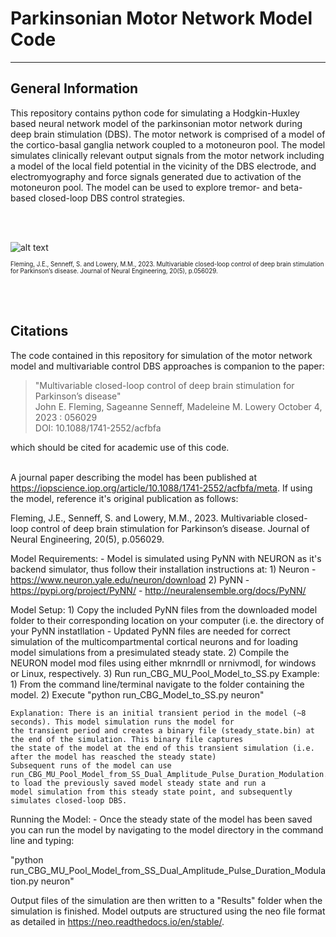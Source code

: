 # Parkinsonian Motor Network Model Code
---

## General Information

This repository contains python code for simulating a Hodgkin-Huxley based neural network model of the parkinsonian motor network during deep brain stimulation (DBS). The motor network is comprised of a model of the cortico-basal ganglia network coupled to a motoneuron pool. The model simulates clinically relevant output signals from the motor network including a model of the local field potential in the vicinity of the DBS electrode, and electromyography and force signals generated due to activation of the motoneuron pool. The model can be used to explore tremor- and beta-based closed-loop DBS control strategies. 

<br/>

<br/>

![alt text](https://content.cld.iop.org/journals/1741-2552/20/5/056029/revision2/jneacfbfaf2_hr.jpg)

<sup><sub>Fleming, J.E., Senneff, S. and Lowery, M.M., 2023. Multivariable closed-loop control of deep brain stimulation for Parkinson’s disease. Journal of Neural Engineering, 20(5), p.056029. </sup></sub>

<br/>
<br/>

## Citations
The code contained in this repository for simulation of the motor network model and multivariable control DBS approaches is companion to the paper:  
> "Multivariable closed-loop control of deep brain stimulation for Parkinson’s disease"  
>   John E. Fleming, Sageanne Senneff, Madeleine M. Lowery
>    October 4, 2023 : 056029  
>    DOI: 10.1088/1741-2552/acfbfa  

which should be cited for academic use of this code.  
<br/>

A journal paper describing the model has been published at https://iopscience.iop.org/article/10.1088/1741-2552/acfbfa/meta. If using the model, reference it's original publication as follows:

Fleming, J.E., Senneff, S. and Lowery, M.M., 2023. Multivariable closed-loop control of deep brain stimulation for Parkinson’s disease. Journal of Neural Engineering, 20(5), p.056029.

Model Requirements: - Model is simulated using PyNN with NEURON as it's backend simulator, thus follow their installation instructions at: 1) Neuron - https://www.neuron.yale.edu/neuron/download 2) PyNN - https://pypi.org/project/PyNN/ - http://neuralensemble.org/docs/PyNN/

Model Setup: 1) Copy the included PyNN files from the downloaded model folder to their corresponding location on your computer (i.e. the directory of your PyNN instatllation - Updated PyNN files are needed for correct simulation of the multicompartmental cortical neurons and for loading model simulations from a presimulated steady state.
			 2) Compile the NEURON model mod files using either mknrndll or nrnivmodl, for windows or Linux, respectively.
			 3) Run run_CBG_MU_Pool_Model_to_SS.py Example: 1) From the command line/terminal navigate to the folder containing the model. 2) Execute "python run_CBG_Model_to_SS.py neuron"

    Explanation: There is an initial transient period in the model (~8 seconds). This model simulation runs the model for 
    the transient period and creates a binary file (steady_state.bin) at the end of the simulation. This binary file captures 
    the state of the model at the end of this transient simulation (i.e. after the model has reasched the steady state)
    Subsequent runs of the model can use run_CBG_MU_Pool_Model_from_SS_Dual_Amplitude_Pulse_Duration_Modulation.py to load the previously saved model steady state and run a 
    model simulation from this steady state point, and subsequently simulates closed-loop DBS.

Running the Model: - Once the steady state of the model has been saved you can run the model by navigating to the model directory in the command line and typing:

"python run_CBG_MU_Pool_Model_from_SS_Dual_Amplitude_Pulse_Duration_Modulation.py neuron"

Output files of the simulation are then written to a "Results" folder when the simulation is finished.  Model outputs are structured using the neo file format as detailed in https://neo.readthedocs.io/en/stable/.
